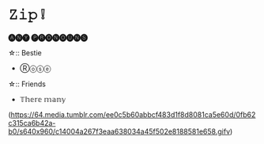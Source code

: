 # 𝚉𝚒𝚙 ❕️
**🅐🅝🅨 🅟🅡🅞🅝🅞🅤🅝🅢**

☆:: Bestie
- Ⓡⓞⓢⓔ

☆:: Friends
- 𝕋𝕙𝕖𝕣𝕖 𝕞𝕒𝕟𝕪

(https://64.media.tumblr.com/ee0c5b60abbcf483d1f8d8081ca5e60d/0fb62c315ca6b42a-b0/s640x960/c14004a267f3eaa638034a45f502e8188581e658.gifv)